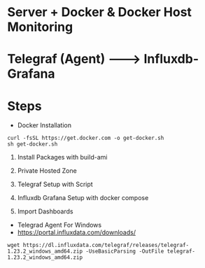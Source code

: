 # Server + Docker & Docker Host Monitoring

# Telegraf (Agent) ---> Influxdb-Grafana

# Steps

- Docker Installation

```docker
curl -fsSL https://get.docker.com -o get-docker.sh
sh get-docker.sh
```

1. Install Packages with build-ami

2. Private Hosted Zone

3. Telegraf Setup with Script

4. Influxdb Grafana Setup with docker compose

5. Import Dashboards

- Telegrad Agent For Windows
- https://portal.influxdata.com/downloads/

```telegraf
wget https://dl.influxdata.com/telegraf/releases/telegraf-1.23.2_windows_amd64.zip -UseBasicParsing -OutFile telegraf-1.23.2_windows_amd64.zip
```
